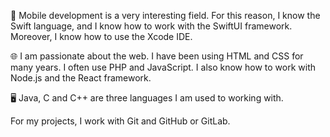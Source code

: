 &#x1F4F1; Mobile development is a very interesting field. For this
reason, I know the Swift language, and I know how to work with the
SwiftUI framework. Moreover, I know how to use the Xcode IDE.

&#x1F310; I am passionate about the web. I have been using HTML and
CSS for many years. I often use PHP and JavaScript. I also know how to
work with Node.js and the React framework.

&#x1F5A5;&#xFE0F; Java, C and C++ are three languages I am used to
working with.

For my projects, I work with Git and GitHub or GitLab.
